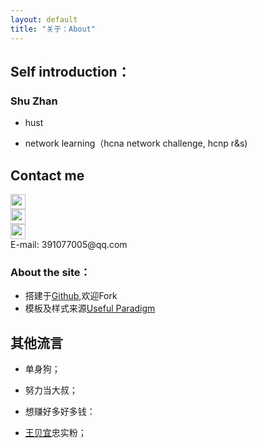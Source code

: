 ```yaml
---
layout: default
title: "关于：About"
---
```


## Self introduction：

  ### Shu Zhan 
  
 * hust
 
* network learning（hcna network challenge, hcnp r&s)


## Contact me

<p class="contact">
 <a href="http://m.weibo.cn/5324524921" title="微博联系我"><img src="http://www.sinaimg.cn/blog/developer/wiki/LOGO_32x32.png" width="24" height="24" style="display:inline-block;vertical-align:middle"></a><br/>
        <a href="http://www.zhihu.com/people/zhan-shu-52" title="知乎联系我"><img src="http://www.zhihu.com/favicon.ico" width="24" height="24" style="display:inline-block;vertical-align:middle"></a><br/>
 <a href="https://github.com/shuest" title="Github联系我"><img src="http://www.github.com/favicon.ico" width="24" height="24" style="display:inline-block;vertical-align:middle"></a><br/>
E-mail: 391077005@qq.com 
</p>

### About the site：

* 搭建于[Github](https://github.com/shuest/shuest.github.io),欢迎Fork
* 模板及样式来源[Useful Paradigm](http://usefulparadigm.com/)

## 其他流言
* 单身狗；
* 努力当大叔；
* 想赚好多好多钱：
* [王贝宜][1]忠实粉；


  [1]: http://www.zhihu.com/people/wangbeiyivip